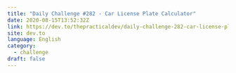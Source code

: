 ```yaml
---
title: "Daily Challenge #282 - Car License Plate Calculator"
date: 2020-08-15T13:52:32Z
link: https://dev.to/thepracticaldev/daily-challenge-282-car-license-plate-calculator-5cbh?utm_medium=RSS&utm_source=news.12bit.vn
site: dev.to
language: English
category:
  - challenge
draft: false
---
```

